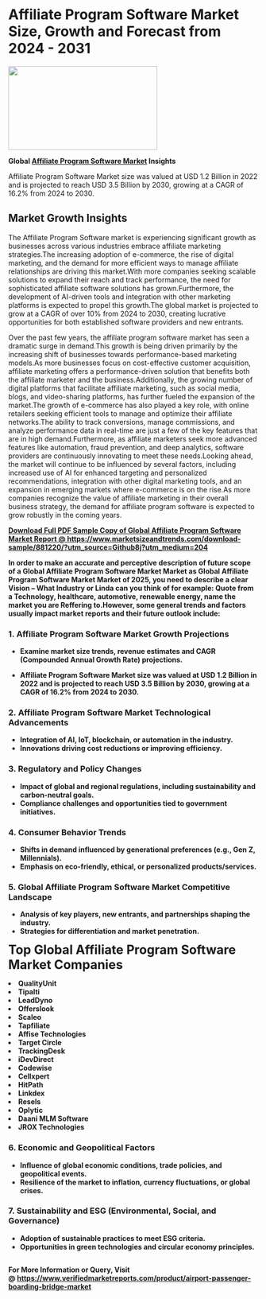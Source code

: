 <H1>Affiliate Program Software Market Size, Growth and Forecast from 2024 - 2031</H1><img class="aligncenter size-medium wp-image-584254" src="https://thirdeyenews.in/wp-content/uploads/2024/09/Global-Market-Research-300x168.jpeg" alt="" width="300" height="168" /><p><strong>Global&nbsp;<a href="https://www.marketsizeandtrends.com/download-sample/881220/?utm_source=Github8j?utm_medium=204">Affiliate Program Software Market</a> Insights</strong></p><p>Affiliate Program Software Market size was valued at USD 1.2 Billion in 2022 and is projected to reach USD 3.5 Billion by 2030, growing at a CAGR of 16.2% from 2024 to 2030.</p><p><h2>Market Growth Insights</h2> <p>The Affiliate Program Software market is experiencing significant growth as businesses across various industries embrace affiliate marketing strategies.The increasing adoption of e-commerce, the rise of digital marketing, and the demand for more efficient ways to manage affiliate relationships are driving this market.With more companies seeking scalable solutions to expand their reach and track performance, the need for sophisticated affiliate software solutions has grown.Furthermore, the development of AI-driven tools and integration with other marketing platforms is expected to propel this growth.The global market is projected to grow at a CAGR of over 10% from 2024 to 2030, creating lucrative opportunities for both established software providers and new entrants.<strong><a href="#"></a></strong></p> <p>Over the past few years, the affiliate program software market has seen a dramatic surge in demand.This growth is being driven primarily by the increasing shift of businesses towards performance-based marketing models.As more businesses focus on cost-effective customer acquisition, affiliate marketing offers a performance-driven solution that benefits both the affiliate marketer and the business.Additionally, the growing number of digital platforms that facilitate affiliate marketing, such as social media, blogs, and video-sharing platforms, has further fueled the expansion of the market.The growth of e-commerce has also played a key role, with online retailers seeking efficient tools to manage and optimize their affiliate networks.The ability to track conversions, manage commissions, and analyze performance data in real-time are just a few of the key features that are in high demand.Furthermore, as affiliate marketers seek more advanced features like automation, fraud prevention, and deep analytics, software providers are continuously innovating to meet these needs.Looking ahead, the market will continue to be influenced by several factors, including increased use of AI for enhanced targeting and personalized recommendations, integration with other digital marketing tools, and an expansion in emerging markets where e-commerce is on the rise.As more companies recognize the value of affiliate marketing in their overall business strategy, the demand for affiliate program software is expected to grow robustly in the coming years.</p> <strong><a href="#"></p><p><span class=""><strong>Download Full PDF Sample Copy of Global Affiliate Program Software Market Report</strong> @ <a href="https://www.marketsizeandtrends.com/download-sample/881220/?utm_source=Github8j?utm_medium=204" target="_blank">https://www.marketsizeandtrends.com/download-sample/881220/?utm_source=Github8j?utm_medium=204</a></span></p><p>In order to make an accurate and perceptive description of future scope of a Global&nbsp;Affiliate Program Software Market Market as Global&nbsp;Affiliate Program Software Market Market of 2025, you need to describe a clear Vision &ndash; What Industry or Linda can you think of for example: Quote from a Technology, healthcare, automotive, renewable energy, name the market you are Reffering to.However, some general trends and factors usually impact market reports and their future outlook include:</p><h3>1.&nbsp;<strong>Affiliate Program Software Market Growth Projections</strong></h3><ul><li>Examine market size trends, revenue estimates and CAGR (Compounded Annual Growth Rate) projections.</li><li><p>Affiliate Program Software Market size was valued at USD 1.2 Billion in 2022 and is projected to reach USD 3.5 Billion by 2030, growing at a CAGR of 16.2% from 2024 to 2030.</p></li></ul><h3>2.&nbsp;<strong>Affiliate Program Software Market Technological Advancements</strong></h3><ul><li>Integration of AI, IoT, blockchain, or automation in the industry.</li><li>Innovations driving cost reductions or improving efficiency.</li></ul><h3>3.&nbsp;<strong>Regulatory and Policy Changes</strong></h3><ul><li>Impact of global and regional regulations, including sustainability and carbon-neutral goals.</li><li>Compliance challenges and opportunities tied to government initiatives.</li></ul><h3>4.&nbsp;<strong>Consumer Behavior Trends</strong></h3><ul><li>Shifts in demand influenced by generational preferences (e.g., Gen Z, Millennials).</li><li>Emphasis on eco-friendly, ethical, or personalized products/services.</li></ul><h3>5.&nbsp;<strong>Global Affiliate Program Software Market Competitive Landscape</strong></h3><ul><li>Analysis of key players, new entrants, and partnerships shaping the industry.</li><li>Strategies for differentiation and market penetration.</li></ul><p data-pm-slice="1 1 []"><span style="color: inherit; font-family: inherit; font-size: 25px;">Top Global Affiliate Program Software Market Companies</span></p><div class="" data-test-id=""><p><li>QualityUnit</li><li> Tipalti</li><li> LeadDyno</li><li> Offerslook</li><li> Scaleo</li><li> Tapfiliate</li><li> Affise Technologies</li><li> Target Circle</li><li> TrackingDesk</li><li> iDevDirect</li><li> Codewise</li><li> Cellxpert</li><li> HitPath</li><li> Linkdex</li><li> Resels</li><li> Oplytic</li><li> Daani MLM Software</li><li> JROX Technologies</li></p></div><h3>6.&nbsp;<strong>Economic and Geopolitical Factors</strong></h3><ul><li>Influence of global economic conditions, trade policies, and geopolitical events.</li><li>Resilience of the market to inflation, currency fluctuations, or global crises.</li></ul><h3>7.&nbsp;<strong>Sustainability and ESG (Environmental, Social, and Governance)</strong></h3><ul><li>Adoption of sustainable practices to meet ESG criteria.</li><li>Opportunities in green technologies and circular economy principles.</li></ul><h2><strong style="font-size: 14px;">For More Information or Query, Visit @&nbsp;</strong><a style="background-color: #ffffff; font-size: 14px;" href="https://www.marketsizeandtrends.com/report/affiliate-program-software-market/" target="_blank">https://www.verifiedmarketreports.com/product/airport-passenger-boarding-bridge-market</a></h2>